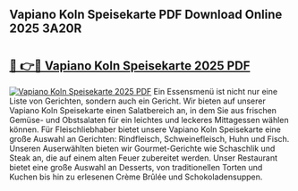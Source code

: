 ## Vapiano Koln Speisekarte PDF Download Online 2025 3A20R

# <h2><a href="http://gc8w14h.nevu.top/?p=Vapiano+Koln+Speisekarte">🔗 👉🔴 Vapiano Koln Speisekarte 2025 PDF</a></h2>

[![Vapiano Koln Speisekarte 2025 PDF](https://i.imgur.com/dBaPXMq.png)](http://gc8w14h.nevu.top/?p=Vapiano+Koln+Speisekarte)
Ein Essensmenü ist nicht nur eine Liste von Gerichten, sondern auch ein Gericht. Wir bieten auf unserer Vapiano Koln Speisekarte einen Salatbereich an, in dem Sie aus frischen Gemüse- und Obstsalaten für ein leichtes und leckeres Mittagessen wählen können. Für Fleischliebhaber bietet unsere Vapiano Koln Speisekarte eine große Auswahl an Gerichten: Rindfleisch, Schweinefleisch, Huhn und Fisch. Unseren Auserwählten bieten wir Gourmet-Gerichte wie Schaschlik und Steak an, die auf einem alten Feuer zubereitet werden. Unser Restaurant bietet eine große Auswahl an Desserts, von traditionellen Torten und Kuchen bis hin zu erlesenen Crème Brûlée und Schokoladensuppen.
